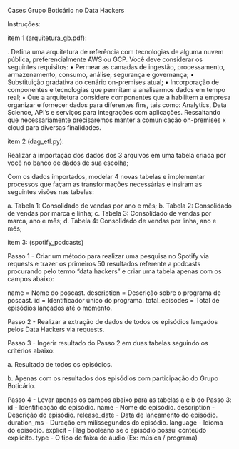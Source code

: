 Cases Grupo Boticário no Data Hackers

Instruções:

item 1 (arquitetura_gb.pdf):

. Defina uma arquitetura de referência com tecnologias de alguma nuvem pública, preferencialmente AWS ou GCP. Você deve considerar os seguintes requisitos: • Permear as camadas de ingestão, processamento, armazenamento, consumo, análise, segurança e governança; • Substituição gradativa do cenário on-premises atual; • Incorporação de componentes e tecnologias que permitam a analisarmos dados em tempo real; • Que a arquitetura considere componentes que a habilitem a empresa organizar e fornecer dados para diferentes fins, tais como: Analytics, Data Science, API’s e serviços para integrações com aplicações. Ressaltando que necessariamente precisaremos manter a comunicação on-premises x cloud para diversas finalidades.

item 2 (dag_etl.py):

Realizar a importação dos dados dos 3 arquivos em uma tabela criada por você no banco de dados de sua escolha;

Com os dados importados, modelar 4 novas tabelas e implementar processos que façam as transformações necessárias e insiram as seguintes visões nas tabelas:

a. Tabela 1: Consolidado de vendas por ano e mês; b. Tabela 2: Consolidado de vendas por marca e linha; c. Tabela 3: Consolidado de vendas por marca, ano e mês; d. Tabela 4: Consolidado de vendas por linha, ano e mês;

item 3: (spotify_podcasts)

Passo 1 - Criar um método para realizar uma pesquisa no Spotify via requests e trazer os primeiros 50 resultados referente a podcasts procurando pelo termo “data hackers” e criar uma tabela apenas com os campos abaixo:

name = Nome do poscast. description = Descrição sobre o programa de poscast. id = Identificador único do programa. total_episodes = Total de episódios lançados até o momento.

Passo 2 - Realizar a extração de dados de todos os episódios lançados pelos Data Hackers via requests.

Passo 3 - Ingerir resultado do Passo 2 em duas tabelas seguindo os critérios abaixo:

a. Resultado de todos os episódios.

b. Apenas com os resultados dos episódios com participação do Grupo Boticário.

Passo 4 - Levar apenas os campos abaixo para as tabelas a e b do Passo 3: id - Identificação do episódio. name - Nome do episódio. description - Descrição do episódio. release_date - Data de lançamento do episódio. duration_ms - Duração em milissegundos do episódio. language - Idioma do episódio. explicit - Flag booleano se o episódio possui conteúdo explícito. type - O tipo de faixa de áudio (Ex: música / programa)
